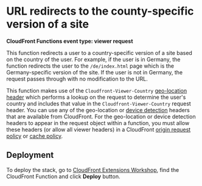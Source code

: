 # URL redirects to the county-specific version of a site

**CloudFront Functions event type: viewer request**

This function redirects a user to a country-specific version of a site based on the country of the user. For example, if the user is in Germany, the function redirects the user to the `/de/index.html` page which is the Germany-specific version of the site. If the user is not in Germany, the request passes through with no modification to the URL.

This function makes use of the `Cloudfront-Viewer-Country` [geo-location header](https://docs.aws.amazon.com/AmazonCloudFront/latest/DeveloperGuide/using-cloudfront-headers.html#cloudfront-headers-viewer-location) which performs a lookup on the request to determine the user's country and includes that value in the `Cloudfront-Viewer-Country` request header. You can use any of the geo-location or [device detection](https://docs.aws.amazon.com/AmazonCloudFront/latest/DeveloperGuide/using-cloudfront-headers.html#cloudfront-headers-device-type) headers that are available from CloudFront. For the geo-location or device detection headers to appear in the request object within a function, you must allow these headers (or allow all viewer headers) in a CloudFront [origin request policy](https://docs.aws.amazon.com/AmazonCloudFront/latest/DeveloperGuide/controlling-origin-requests.html#origin-request-understand-origin-request-policy) or [cache policy](https://docs.aws.amazon.com/AmazonCloudFront/latest/DeveloperGuide/controlling-the-cache-key.html#cache-key-understand-cache-policy).

## Deployment

To deploy the stack, go to [CloudFront Extensions Workshop](https://awslabs.github.io/aws-cloudfront-extensions/#cloudfront-function), find the CloudFront Function and click **Deploy** button.

